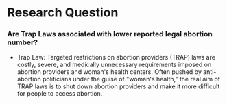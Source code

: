 # Research Question

### Are Trap Laws associated with lower reported legal abortion number?

* Trap Law: Targeted restrictions on abortion providers (TRAP) laws are costly, severe, and medically unnecessary requirements imposed on abortion providers and woman's health centers. Often pushed by anti-abortion politicians under the guise of "woman's health," the real aim of TRAP laws is to shut down abortion providers and make it more difficult for people to access abortion.

